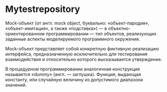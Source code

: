 # Mytestrepository

Mock-объект (от англ. mock object, буквально: «объект-пародия», «объект-имитация», а также «подставка») — в объектно-ориентированном программировании — тип объектов, реализующих заданные аспекты моделируемого программного окружения.

Mock-объект представляет собой конкретную фиктивную реализацию интерфейса, предназначенную исключительно для тестирования взаимодействия и относительно которого высказывается утверждение.

В процедурном программировании аналогичная конструкция называется «dummy» (англ. — заглушка). Функция, выдающая константу, или случайную величину из допустимого диапазона значений.
